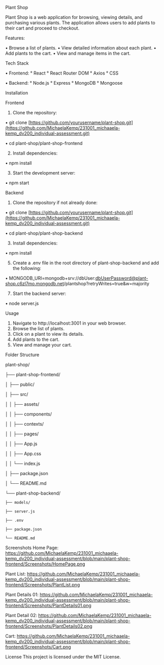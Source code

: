 Plant Shop

Plant Shop is a web application for browsing, viewing details, and purchasing various plants. The application allows users to add plants to their cart and proceed to checkout.


Features:

• Browse a list of plants.
• View detailed information about each plant.
• Add plants to the cart.
• View and manage items in the cart.


Tech Stack

• Frontend:
  ° React
  ° React Router DOM
  ° Axios
  ° CSS

• Backend:
  ° Node.js
  ° Express
  ° MongoDB
  ° Mongoose

  
Installation

Frontend
1. Clone the repository:
  
• git clone [https://github.com/yourusername/plant-shop.git](https://github.com/MichaelaKemp/231001_michaaela-kemp_dv200_individual-assessment.git)
  
• cd plant-shop/plant-shop-frontend

2. Install dependencies:
 
 • npm install

3. Start the development server:
  
• npm start

Backend
1. Clone the repository if not already done:

• git clone [https://github.com/yourusername/plant-shop.git](https://github.com/MichaelaKemp/231001_michaaela-kemp_dv200_individual-assessment.git)
  
• cd plant-shop/plant-shop-backend

3. Install dependencies:

• npm install

5. Create a .env file in the root directory of plant-shop-backend and add the following:

• MONGODB_URI=mongodb+srv://dbUser:dbUserPassword@plant-shop.c6zl7mo.mongodb.net/plantshop?retryWrites=true&w=majority

7. Start the backend server:

• node server.js


Usage
1. Navigate to http://localhost:3001 in your web browser.
2. Browse the list of plants.
3. Click on a plant to view its details.
4. Add plants to the cart.
5. View and manage your cart.


Folder Structure

plant-shop/

├── plant-shop-frontend/

│   ├── public/

│   ├── src/

│   │   ├── assets/

│   │   ├── components/

│   │   ├── contexts/

│   │   ├── pages/

│   │   ├── App.js

│   │   ├── App.css

│   │   └── index.js

│   ├── package.json

│   └── README.md

└── plant-shop-backend/
  
    ├── models/
    
    ├── server.js
    
    ├── .env
    
    ├── package.json
    
    └── README.md

    
Screenshots
Home Page: https://github.com/MichaelaKemp/231001_michaaela-kemp_dv200_individual-assessment/blob/main/plant-shop-frontend/Screenshots/HomePage.png 

Plant List: https://github.com/MichaelaKemp/231001_michaaela-kemp_dv200_individual-assessment/blob/main/plant-shop-frontend/Screenshots/PlantList.png 

Plant Details 01: https://github.com/MichaelaKemp/231001_michaaela-kemp_dv200_individual-assessment/blob/main/plant-shop-frontend/Screenshots/PlantDetails01.png 

Plant Detail 02: https://github.com/MichaelaKemp/231001_michaaela-kemp_dv200_individual-assessment/blob/main/plant-shop-frontend/Screenshots/PlantDetails02.png

Cart: https://github.com/MichaelaKemp/231001_michaaela-kemp_dv200_individual-assessment/blob/main/plant-shop-frontend/Screenshots/Cart.png


License
This project is licensed under the MIT License.
